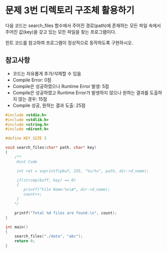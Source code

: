 # 문제 3번 디렉토리 구조체 활용하기
다음 코드는 search_files 함수에서 주어진 경로(path)에 존재하는 모든 파일 속에서 주어진 값(key)을 갖고 있는 모든 파일을 찾는 프로그램이다. 

힌트 코드를 참고하여 프로그램이 정상적으로 동작하도록 구현하시오. 

## 참고사항
 - 코드는 자유롭게 추가/삭제할 수 있음
 - Compile Error: 0점
 - Compile은 성공하였으나 Runtime Error 발생: 5점
 - Compile은 성공하였고 Runtime Error가 발생하지 않으나 원하는 결과를 도출하지 않는 경우: 15점
 - Compile 성공, 원하는 결과 도출: 25점

```C
#include <stdio.h>
#include <stdlib.h>
#include <string.h>
#include <dirent.h>

#define KEY_SIZE 3

void search_files(char* path, char* key)
{
	/** 
	 Hint Code

	 int ret = snprintf(pbuf, 255, "%s/%s", path, dir->d_name);

	 if(strcmp(buff, key) == 0)
	 {
		printf("File Name:%s\n", dir->d_name);
		count++;
	 }
	*/

	printf("Total %d files are found.\n", count);
}

int main()
{
	search_files("./data", "abc");
	return 0;
}
```
